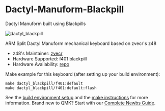 # Dactyl-Manuform-Blackpill
Dactyl Manuform built using Blackpills 

![dactyl_blackpill](https://imgur.com/GgvsWLj)

ARM Split Dactyl Manuform mechanical keyboard based on zvecr's z48

* z48's Maintainer: [zvecr](https://github.com/zvecr)
* Hardware Supported: f401 blackpill
* Hardware Availability: [repo](https://github.com/zvecr/zv48)

Make example for this keyboard (after setting up your build environment):

    make dactyl_blackpill/f401:default
    make dactyl_blackpill/f401:default:flash

See the [build environment setup](https://docs.qmk.fm/#/getting_started_build_tools) and the [make instructions](https://docs.qmk.fm/#/getting_started_make_guide) for more information. Brand new to QMK? Start with our [Complete Newbs Guide](https://docs.qmk.fm/#/newbs).
